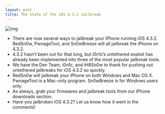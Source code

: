 ```yaml
---
layout: post
title: The State of the iOS 4.3.2 Jailbreak
---
```

![img](http://media.idownloadblog.com/wp-content/uploads/2011/04/State-of-the-4.3.2-jailbreak-e1303697887589.png)
* There are now several ways to jailbreak your iPhone running iOS 4.3.2. RedSn0w, PwnageTool, and Sn0wBreeze will all jailbreak the iPhone on 4.3.2.
* 4.3.2 hasn’t been out for that long, but i0n1c’s untethered exploit has already been implemented into three of the most popular jailbreak tools.
* We have the Dev Team, i0n1c, and iH8Sn0w to thank for pushing out untethered jailbreaks for iOS 4.3.2 so quickly.
* RedSn0w will jailbreak your iPhone on both Windows and Mac OS X. PwnageTool is a Mac-only program. Sn0wBreeze is for Windows users only.
* As always, grab your firmwares and jailbreak tools from our iPhone downloads section.
* Have you jailbroken iOS 4.3.2? Let us know how it went in the comments!

